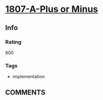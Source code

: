 # [1807-A-Plus or Minus](https://codeforces.com/problemset/problem/1807/A)

## Info

### Rating

800

### Tags

- implementation

## __COMMENTS__

> 
